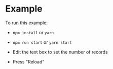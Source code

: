 # Example

To run this example:

- `npm install` or `yarn`
- `npm run start` or `yarn start`

- Edit the text box to set the number of records
- Press "Reload"
